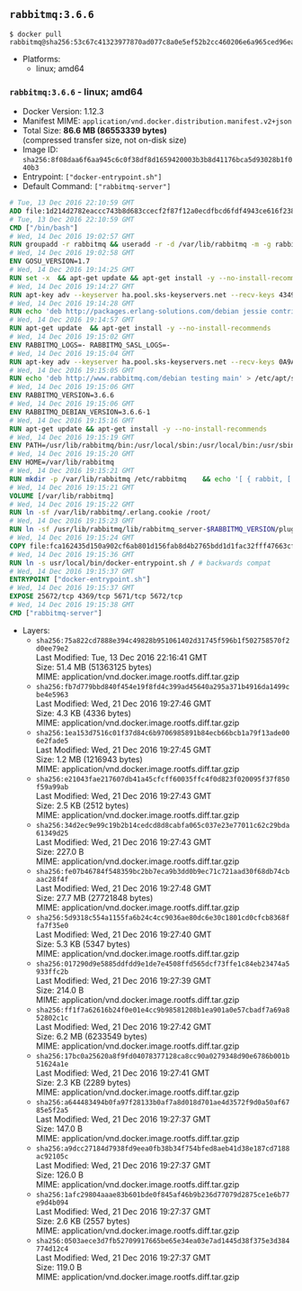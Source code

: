 ## `rabbitmq:3.6.6`

```console
$ docker pull rabbitmq@sha256:53c67c41323977870ad077c8a0e5ef52b2cc460206e6a965ced96ea130de1e12
```

-	Platforms:
	-	linux; amd64

### `rabbitmq:3.6.6` - linux; amd64

-	Docker Version: 1.12.3
-	Manifest MIME: `application/vnd.docker.distribution.manifest.v2+json`
-	Total Size: **86.6 MB (86553339 bytes)**  
	(compressed transfer size, not on-disk size)
-	Image ID: `sha256:8f08daa6f6aa945c6c0f38df8d1659420003b3b8d41176bca5d93028b1f040b3`
-	Entrypoint: `["docker-entrypoint.sh"]`
-	Default Command: `["rabbitmq-server"]`

```dockerfile
# Tue, 13 Dec 2016 22:10:59 GMT
ADD file:1d214d2782eaccc743b8d683ccecf2f87f12a0ecdfbcd6fdf4943ce616f23870 in / 
# Tue, 13 Dec 2016 22:10:59 GMT
CMD ["/bin/bash"]
# Wed, 14 Dec 2016 19:02:57 GMT
RUN groupadd -r rabbitmq && useradd -r -d /var/lib/rabbitmq -m -g rabbitmq rabbitmq
# Wed, 14 Dec 2016 19:02:58 GMT
ENV GOSU_VERSION=1.7
# Wed, 14 Dec 2016 19:14:25 GMT
RUN set -x 	&& apt-get update && apt-get install -y --no-install-recommends ca-certificates wget && rm -rf /var/lib/apt/lists/* 	&& wget -O /usr/local/bin/gosu "https://github.com/tianon/gosu/releases/download/$GOSU_VERSION/gosu-$(dpkg --print-architecture)" 	&& wget -O /usr/local/bin/gosu.asc "https://github.com/tianon/gosu/releases/download/$GOSU_VERSION/gosu-$(dpkg --print-architecture).asc" 	&& export GNUPGHOME="$(mktemp -d)" 	&& gpg --keyserver ha.pool.sks-keyservers.net --recv-keys B42F6819007F00F88E364FD4036A9C25BF357DD4 	&& gpg --batch --verify /usr/local/bin/gosu.asc /usr/local/bin/gosu 	&& rm -r "$GNUPGHOME" /usr/local/bin/gosu.asc 	&& chmod +x /usr/local/bin/gosu 	&& gosu nobody true 	&& apt-get purge -y --auto-remove ca-certificates wget
# Wed, 14 Dec 2016 19:14:27 GMT
RUN apt-key adv --keyserver ha.pool.sks-keyservers.net --recv-keys 434975BD900CCBE4F7EE1B1ED208507CA14F4FCA
# Wed, 14 Dec 2016 19:14:28 GMT
RUN echo 'deb http://packages.erlang-solutions.com/debian jessie contrib' > /etc/apt/sources.list.d/erlang.list
# Wed, 14 Dec 2016 19:14:57 GMT
RUN apt-get update 	&& apt-get install -y --no-install-recommends 		erlang-asn1 		erlang-base-hipe 		erlang-crypto 		erlang-eldap 		erlang-inets 		erlang-mnesia 		erlang-nox 		erlang-os-mon 		erlang-public-key 		erlang-ssl 		erlang-xmerl 	&& rm -rf /var/lib/apt/lists/*
# Wed, 14 Dec 2016 19:15:02 GMT
ENV RABBITMQ_LOGS=- RABBITMQ_SASL_LOGS=-
# Wed, 14 Dec 2016 19:15:04 GMT
RUN apt-key adv --keyserver ha.pool.sks-keyservers.net --recv-keys 0A9AF2115F4687BD29803A206B73A36E6026DFCA
# Wed, 14 Dec 2016 19:15:05 GMT
RUN echo 'deb http://www.rabbitmq.com/debian testing main' > /etc/apt/sources.list.d/rabbitmq.list
# Wed, 14 Dec 2016 19:15:06 GMT
ENV RABBITMQ_VERSION=3.6.6
# Wed, 14 Dec 2016 19:15:06 GMT
ENV RABBITMQ_DEBIAN_VERSION=3.6.6-1
# Wed, 14 Dec 2016 19:15:16 GMT
RUN apt-get update && apt-get install -y --no-install-recommends 		rabbitmq-server=$RABBITMQ_DEBIAN_VERSION 	&& rm -rf /var/lib/apt/lists/*
# Wed, 14 Dec 2016 19:15:19 GMT
ENV PATH=/usr/lib/rabbitmq/bin:/usr/local/sbin:/usr/local/bin:/usr/sbin:/usr/bin:/sbin:/bin
# Wed, 14 Dec 2016 19:15:20 GMT
ENV HOME=/var/lib/rabbitmq
# Wed, 14 Dec 2016 19:15:21 GMT
RUN mkdir -p /var/lib/rabbitmq /etc/rabbitmq 	&& echo '[ { rabbit, [ { loopback_users, [ ] } ] } ].' > /etc/rabbitmq/rabbitmq.config 	&& chown -R rabbitmq:rabbitmq /var/lib/rabbitmq /etc/rabbitmq 	&& chmod -R 777 /var/lib/rabbitmq /etc/rabbitmq
# Wed, 14 Dec 2016 19:15:21 GMT
VOLUME [/var/lib/rabbitmq]
# Wed, 14 Dec 2016 19:15:22 GMT
RUN ln -sf /var/lib/rabbitmq/.erlang.cookie /root/
# Wed, 14 Dec 2016 19:15:23 GMT
RUN ln -sf /usr/lib/rabbitmq/lib/rabbitmq_server-$RABBITMQ_VERSION/plugins /plugins
# Wed, 14 Dec 2016 19:15:24 GMT
COPY file:fca162435d150a902cf6ab801d156fab8d4b2765bdd1d1fac32fff47663cff1e in /usr/local/bin/ 
# Wed, 14 Dec 2016 19:15:36 GMT
RUN ln -s usr/local/bin/docker-entrypoint.sh / # backwards compat
# Wed, 14 Dec 2016 19:15:37 GMT
ENTRYPOINT ["docker-entrypoint.sh"]
# Wed, 14 Dec 2016 19:15:37 GMT
EXPOSE 25672/tcp 4369/tcp 5671/tcp 5672/tcp
# Wed, 14 Dec 2016 19:15:38 GMT
CMD ["rabbitmq-server"]
```

-	Layers:
	-	`sha256:75a822cd7888e394c49828b951061402d31745f596b1f502758570f2d0ee79e2`  
		Last Modified: Tue, 13 Dec 2016 22:16:41 GMT  
		Size: 51.4 MB (51363125 bytes)  
		MIME: application/vnd.docker.image.rootfs.diff.tar.gzip
	-	`sha256:fb7d779bbd840f454e19f8fd4c399ad45640a295a371b4916da1499cbe4e5963`  
		Last Modified: Wed, 21 Dec 2016 19:27:46 GMT  
		Size: 4.3 KB (4336 bytes)  
		MIME: application/vnd.docker.image.rootfs.diff.tar.gzip
	-	`sha256:1ea153d7516c01f37d84c6b9706985891b84ecb66bcb1a79f13ade006e2fade5`  
		Last Modified: Wed, 21 Dec 2016 19:27:45 GMT  
		Size: 1.2 MB (1216943 bytes)  
		MIME: application/vnd.docker.image.rootfs.diff.tar.gzip
	-	`sha256:e21043fae217607db41a45cfcff60035ffc4f0d823f020095f37f850f59a99ab`  
		Last Modified: Wed, 21 Dec 2016 19:27:43 GMT  
		Size: 2.5 KB (2512 bytes)  
		MIME: application/vnd.docker.image.rootfs.diff.tar.gzip
	-	`sha256:34d2ec9e99c19b2b14cedcd8d8cabfa065c037e23e77011c62c29bda61349d25`  
		Last Modified: Wed, 21 Dec 2016 19:27:43 GMT  
		Size: 227.0 B  
		MIME: application/vnd.docker.image.rootfs.diff.tar.gzip
	-	`sha256:fe07b46784f548359bc2bb7eca9b3dd0b9ec71c721aad30f68db74cbaac28f4f`  
		Last Modified: Wed, 21 Dec 2016 19:27:48 GMT  
		Size: 27.7 MB (27721848 bytes)  
		MIME: application/vnd.docker.image.rootfs.diff.tar.gzip
	-	`sha256:5d9318c554a1155fa6b24c4cc9036ae80dc6e30c1801cd0cfcb8368ffa7f35e0`  
		Last Modified: Wed, 21 Dec 2016 19:27:40 GMT  
		Size: 5.3 KB (5347 bytes)  
		MIME: application/vnd.docker.image.rootfs.diff.tar.gzip
	-	`sha256:017290d9e5885ddfdd9e1de7e4508ffd565dcf73ffe1c84eb23474a5933ffc2b`  
		Last Modified: Wed, 21 Dec 2016 19:27:39 GMT  
		Size: 214.0 B  
		MIME: application/vnd.docker.image.rootfs.diff.tar.gzip
	-	`sha256:ff1f7a62616b24f0e01e4cc9b98581208b1ea901a0e57cbadf7a69a852802c1c`  
		Last Modified: Wed, 21 Dec 2016 19:27:42 GMT  
		Size: 6.2 MB (6233549 bytes)  
		MIME: application/vnd.docker.image.rootfs.diff.tar.gzip
	-	`sha256:17bc0a25620a8f9fd04078377128ca8cc90a0279348d90e6786b001b51624a1e`  
		Last Modified: Wed, 21 Dec 2016 19:27:41 GMT  
		Size: 2.3 KB (2289 bytes)  
		MIME: application/vnd.docker.image.rootfs.diff.tar.gzip
	-	`sha256:a644483494b0fa97f28133b0af7a8d018d701ae4d3572f9d0a50af6785e5f2a5`  
		Last Modified: Wed, 21 Dec 2016 19:27:37 GMT  
		Size: 147.0 B  
		MIME: application/vnd.docker.image.rootfs.diff.tar.gzip
	-	`sha256:a9dcc27184d7938fd9eea0fb38b34f754bfed8aeb41d38e187cd7188ac92105c`  
		Last Modified: Wed, 21 Dec 2016 19:27:37 GMT  
		Size: 126.0 B  
		MIME: application/vnd.docker.image.rootfs.diff.tar.gzip
	-	`sha256:1afc29804aaae83b601bde0f845af46b9b236d77079d2875ce1e6b77e9d4b094`  
		Last Modified: Wed, 21 Dec 2016 19:27:37 GMT  
		Size: 2.6 KB (2557 bytes)  
		MIME: application/vnd.docker.image.rootfs.diff.tar.gzip
	-	`sha256:0503aece3d7fb52709917665be65e34ea03e7ad1445d38f375e3d384774d12c4`  
		Last Modified: Wed, 21 Dec 2016 19:27:37 GMT  
		Size: 119.0 B  
		MIME: application/vnd.docker.image.rootfs.diff.tar.gzip
